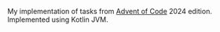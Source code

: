 My implementation of tasks from [Advent of Code](https://adventofcode.com/) 2024 edition. Implemented using Kotlin JVM.
